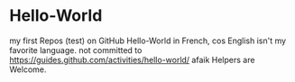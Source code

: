 # Hello-World
my first Repos (test) on GitHub
Hello-World in French, cos English isn't my favorite language.
not committed to https://guides.github.com/activities/hello-world/ afaik
Helpers are Welcome.
